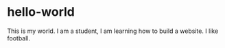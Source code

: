 # hello-world
This is my world.
I am a student, I am learning how to build a website.
I like football.
